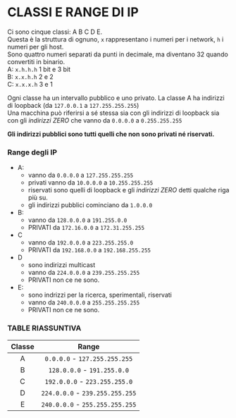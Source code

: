 # CLASSI E RANGE DI IP
Ci sono cinque classi: A B C D E.  
Questa è la struttura di ognuno, `x` rappresentano i numeri per i network, `h` i numeri per gli host.  
Sono quattro numeri separati da punti in decimale, ma diventano 32 quando convertiti in binario.  
A: `x.h.h.h` 1 bit e 3 bit  
B: `x.x.h.h` 2 e 2  
C: `x.x.x.h` 3 e 1  


Ogni classe ha un intervallo pubblico e uno privato. La classe A ha indirizzi di loopback (da `127.0.0.1` a `127.255.255.255`)  
Una macchina può riferirsi a sé stessa sia con gli indirizzi di loopback sia con gli _indirizzi ZERO_ che vanno da `0.0.0.0` a `0.255.255.255`

**Gli indirizzi pubblici sono tutti quelli che non sono privati né riservati.**

### Range degli IP
- A:
  - vanno da `0.0.0.0` a `127.255.255.255`
  - privati vanno da `10.0.0.0` a `10.255.255.255`
  - riservati sono quelli di loopback e gli _indirizzi ZERO_ detti qualche riga più su. 
  - gli indirizzi pubblici cominciano da `1.0.0.0`
- B:  
  - vanno da `128.0.0.0` a `191.255.0.0`  
  - PRIVATI da `172.16.0.0` a `172.31.255.255`   
- C  
  - vanno da `192.0.0.0` a `223.255.255.0`  
  - PRIVATI da `192.168.0.0` a `192.168.255.255`   
- D  
  - sono indirizzi multicast  
  - vanno da `224.0.0.0` a `239.255.255.255`  
  - PRIVATI non ce ne sono.  
- E:  
  - sono indrizzi per la ricerca, sperimentali, riservati  
  - vanno da `240.0.0.0` a `255.255.255.255`  
  - PRIVATI non ce ne sono.  

### TABLE RIASSUNTIVA
| Classe | Range |
| :----: | :----:|
| A | `0.0.0.0` - `127.255.255.255` |
| B | `128.0.0.0` - `191.255.0.0` |
|C | `192.0.0.0` - `223.255.255.0`|
| D | `224.0.0.0` - `239.255.255.255` |
| E | `240.0.0.0` - `255.255.255.255` |
